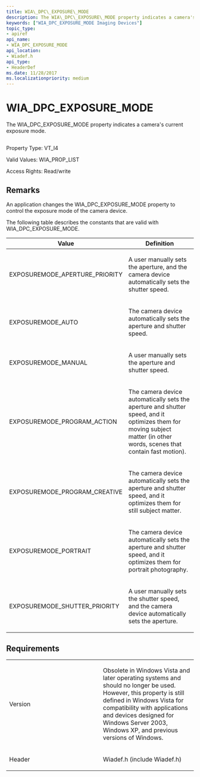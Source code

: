 ```yaml
---
title: WIA\_DPC\_EXPOSURE\_MODE
description: The WIA\_DPC\_EXPOSURE\_MODE property indicates a camera's current exposure mode.
keywords: ["WIA_DPC_EXPOSURE_MODE Imaging Devices"]
topic_type:
- apiref
api_name:
- WIA_DPC_EXPOSURE_MODE
api_location:
- Wiadef.h
api_type:
- HeaderDef
ms.date: 11/28/2017
ms.localizationpriority: medium
---
```


# WIA\_DPC\_EXPOSURE\_MODE


The WIA\_DPC\_EXPOSURE\_MODE property indicates a camera's current exposure mode.

## <span id="ddk_wia_dpc_exposure_mode_si"></span><span id="DDK_WIA_DPC_EXPOSURE_MODE_SI"></span>


Property Type: VT\_I4

Valid Values: WIA\_PROP\_LIST

Access Rights: Read/write

## Remarks

An application changes the WIA\_DPC\_EXPOSURE\_MODE property to control the exposure mode of the camera device.

The following table describes the constants that are valid with WIA\_DPC\_EXPOSURE\_MODE.

<table>
<colgroup>
<col width="50%" />
<col width="50%" />
</colgroup>
<thead>
<tr class="header">
<th>Value</th>
<th>Definition</th>
</tr>
</thead>
<tbody>
<tr class="odd">
<td><p>EXPOSUREMODE_APERTURE_PRIORITY</p></td>
<td><p>A user manually sets the aperture, and the camera device automatically sets the shutter speed.</p></td>
</tr>
<tr class="even">
<td><p>EXPOSUREMODE_AUTO</p></td>
<td><p>The camera device automatically sets the aperture and shutter speed.</p></td>
</tr>
<tr class="odd">
<td><p>EXPOSUREMODE_MANUAL</p></td>
<td><p>A user manually sets the aperture and shutter speed.</p></td>
</tr>
<tr class="even">
<td><p>EXPOSUREMODE_PROGRAM_ACTION</p></td>
<td><p>The camera device automatically sets the aperture and shutter speed, and it optimizes them for moving subject matter (in other words, scenes that contain fast motion).</p></td>
</tr>
<tr class="odd">
<td><p>EXPOSUREMODE_PROGRAM_CREATIVE</p></td>
<td><p>The camera device automatically sets the aperture and shutter speed, and it optimizes them for still subject matter.</p></td>
</tr>
<tr class="even">
<td><p>EXPOSUREMODE_PORTRAIT</p></td>
<td><p>The camera device automatically sets the aperture and shutter speed, and it optimizes them for portrait photography.</p></td>
</tr>
<tr class="odd">
<td><p>EXPOSUREMODE_SHUTTER_PRIORITY</p></td>
<td><p>A user manually sets the shutter speed, and the camera device automatically sets the aperture.</p></td>
</tr>
</tbody>
</table>

 

## Requirements

<table>
<colgroup>
<col width="50%" />
<col width="50%" />
</colgroup>
<tbody>
<tr class="odd">
<td><p>Version</p></td>
<td><p>Obsolete in Windows Vista and later operating systems and should no longer be used. However, this property is still defined in Windows Vista for compatibility with applications and devices designed for Windows Server 2003, Windows XP, and previous versions of Windows.</p></td>
</tr>
<tr class="even">
<td><p>Header</p></td>
<td>Wiadef.h (include Wiadef.h)</td>
</tr>
</tbody>
</table>

 

 






